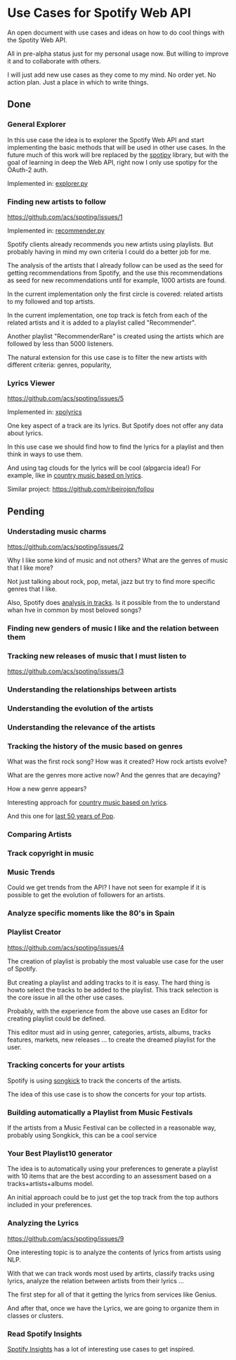 # Use Cases for Spotify Web API

An open document with use cases and ideas on how to do cool things with the Spotity Web API.

All in pre-alpha status just for my personal usage now. But willing to improve it and to collaborate with others.

I will just add new use cases as they come to my mind. No order yet. No action plan. Just a place in which to write things.

## Done

### General Explorer

In this use case the idea is to explorer the Spotify Web API and start implementing the basic
methods that will be used in other use cases. In the future much of this work will bre
replaced by the [spotipy](https://github.com/plamere/spotipy) library, but with the goal of learning in deep the Web API,
right now I only use spotipy for the OAuth-2 auth.

Implemented in: [explorer.py](https://github.com/acs/spoting/blob/master/explorer/explorer.py) 


### Finding new artists to follow

https://github.com/acs/spoting/issues/1

Implemented in: [recommender.py](https://github.com/acs/spoting/blob/master/recommender/recommender.py) 

Spotify clients already recommends you new artists using playlists.
But probably having in mind my own criteria I could do a better job for me.

The analysis of the artists that I already follow can be used as the seed
for getting recommendations from Spotify, and the use this recommendations as
seed for new recommendations until for example, 1000 artists are found.

In the current implementation only the first circle is covered: related artists to my followed and top artists.

In the current implementation, one top track is fetch from each of the related artists
and it is added to a playlist called "Recommender".

Another playlist "RecommenderRare" is created using the artists which are followed by less than 5000 listeners.

The natural extension for this use case is to filter the new artists with different criteria: genres, popularity,  

### Lyrics Viewer

https://github.com/acs/spoting/issues/5

Implemented in: [xpolyrics](https://github.com/acs/spoting/blob/master/xpolyrics/) 

One key aspect of a track are its lyrics. But Spotify does not offer any data about lyrics.

In this use case we should find how to find the lyrics for a playlist and then think in ways to use them.

And using tag clouds for the lyrics will be cool (alpgarcia idea!) For example, like in [country music based on lyrics](http://www.johnwmillr.com/trucks-and-beer/).

Similar project: https://github.com/ribeirojpn/follou


## Pending

### Understading music charms

https://github.com/acs/spoting/issues/2

Why I like some kind of music and not others? What are the genres of music that I like more?

Not just talking about rock, pop, metal, jazz but try to find more specific genres that I like.

Also, Spotify does [analysis in tracks](https://developer.spotify.com/web-api/get-audio-analysis/). 
Is it possible from the to understand whan hve in common by most beloved songs? 


### Finding new genders of music I like and the relation between them

### Tracking new releases of music that I must listen to

https://github.com/acs/spoting/issues/3

### Understanding the relationships between artists

### Understanding the evolution of the artists

### Understanding the relevance of the artists

### Tracking the history of the music based on genres

What was the first rock song? How was it created? How rock artists evolve?

What are the genres more active now? And the genres that are decaying? 

How a new genre appears?

Interesting approach for [country music based on lyrics](http://www.johnwmillr.com/trucks-and-beer/).

And this one for [last 50 years of Pop](http://kaylinwalker.com/50-years-of-pop-music/).

### Comparing Artists

### Track copyright in music

### Music Trends

Could we get trends from the API? I have not seen for example if it is possible
to get the evolution of followers for an artists.

### Analyze specific moments like the 80's in Spain

### Playlist Creator

https://github.com/acs/spoting/issues/4

The creation of playlist is probably the most valuable use case for the user of Spotify.

But creating a playlist and adding tracks to it is easy. The hard thing is howto select
the tracks to be added to the playlist. This track selection is the core issue in all the other use cases.

Probably, with the experience from the above use cases an Editor for creating playlist could be defined.

This editor must aid in using genrer, categories, artists, albums, tracks features, 
markets, new releases ... to create the dreamed playlist for the user.

### Tracking concerts for your artists

Spotify is using [songkick](https://www.songkick.com/developer) to track the concerts of the artists.

The idea of this use case is to show the concerts for your top artists.

### Building automatically a Playlist from Music Festivals

If the artists from a Music Festival can be collected in a reasonable way, probably using Songkick, 
this can be a cool service

### Your Best Playlist10 generator

The idea is to automatically using your preferences to generate a playlist with 10 items that are the best
according to an assessment based on a tracks+artists+albums model. 

An initial approach could be to just get the top track from the top authors included in your preferences.

### Analyzing the Lyrics ###

https://github.com/acs/spoting/issues/9

One interesting topic is to analyze the contents of lyrics from artists using NLP.

With that we can track words most used by artirts, classify tracks using lyrics, analyze the relation between artists from their lyrics ...

The first step for all of that it getting the lyrics from services like Genius.

And after that, once we have the Lyrics, we are going to organize them in classes or clusters. 

### Read Spotify Insights 

[Spotify Insights](https://insights.spotify.com) has a lot of interesting use cases to get inspired.
